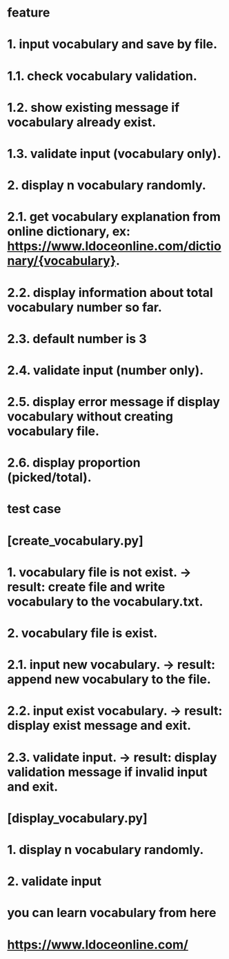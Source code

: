 # feature
# 1. input vocabulary and save by file.
#   1.1. check vocabulary validation.
#   1.2. show existing message if vocabulary already exist.
#   1.3. validate input (vocabulary only).
# 2. display n vocabulary randomly.
#   2.1. get vocabulary explanation from online dictionary, ex: https://www.ldoceonline.com/dictionary/{vocabulary}.
#   2.2. display information about total vocabulary number so far.
#   2.3. default number is 3
#   2.4. validate input (number only).
#   2.5. display error message if display vocabulary without creating vocabulary file.
#   2.6. display proportion (picked/total).


# test case
# [create_vocabulary.py]
# 1. vocabulary file is not exist. -> result: create file and write vocabulary to the vocabulary.txt.
# 2. vocabulary file is exist.
#   2.1. input new vocabulary. -> result: append new vocabulary to the file.
#   2.2. input exist vocabulary. -> result: display exist message and exit.
#   2.3. validate input. -> result: display validation message if invalid input and exit.

# [display_vocabulary.py]
# 1. display n vocabulary randomly.
# 2. validate input


# you can learn vocabulary from here
# https://www.ldoceonline.com/